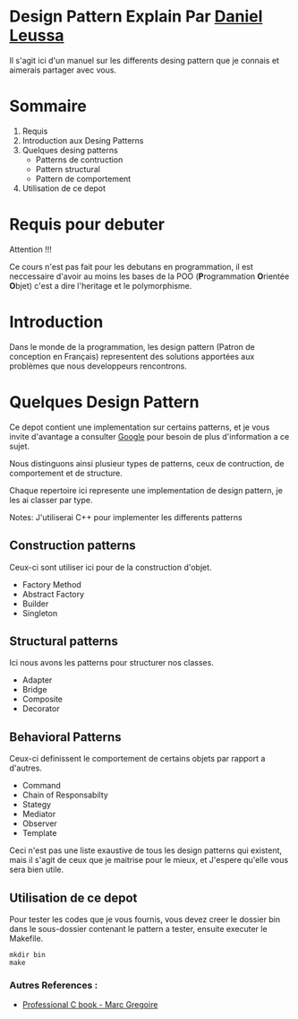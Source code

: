 # Design Pattern Explain Par [Daniel Leussa](https://github.com/danofred00)


Il s'agit ici d'un manuel sur les differents desing pattern que je connais et aimerais partager avec vous.


# Sommaire

1. Requis
2. Introduction aux Desing Patterns
3. Quelques desing patterns
    + Patterns de contruction
    + Pattern structural
    + Pattern de comportement
4. Utilisation de ce depot


# Requis pour debuter
Attention !!!

Ce cours n'est pas fait pour les debutans en programmation, il est neccessaire d'avoir au moins les bases de la POO (**P**rogrammation **O**rientée **O**bjet) c'est a dire l'heritage et le polymorphisme.

# Introduction

Dans le monde de la programmation, les design pattern (Patron de conception en Français) representent des solutions apportées aux problèmes que nous developpeurs rencontrons.


# Quelques Design Pattern

Ce depot contient une implementation sur certains patterns, et je vous invite d'avantage a consulter [Google](https://google.com) pour besoin de plus d'information a ce sujet.

Nous distinguons ainsi plusieur types de patterns, ceux de contruction, de comportement et de structure.

Chaque repertoire ici represente une implementation de design pattern, je les ai classer par type.

Notes: J'utiliserai C++ pour implementer les differents patterns

## Construction patterns
Ceux-ci sont utiliser ici pour de la construction d'objet.
+ Factory Method
+ Abstract Factory
+ Builder
+ Singleton

## Structural patterns
Ici nous avons les patterns pour structurer nos classes.
+ Adapter
+ Bridge
+ Composite
+ Decorator 

## Behavioral Patterns
Ceux-ci definissent le comportement de certains objets par rapport a d'autres.
+ Command
+ Chain of Responsabilty
+ Stategy
+ Mediator
+ Observer
+ Template

Ceci n'est pas une liste exaustive de tous les design patterns qui existent, mais il s'agit de ceux que je maitrise pour le mieux, et J'espere qu'elle vous sera bien utile.

## Utilisation de ce depot

Pour tester les codes que je vous fournis, vous devez creer le dossier bin dans le sous-dossier contenant le pattern a tester,  ensuite executer le Makefile.

    mkdir bin
    make

### Autres References :
+ [Professional C book - Marc Gregoire]()
